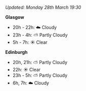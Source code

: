 *Updated: Monday 28th March 19:30*

**Glasgow**

* 20h - 22h: :cloud: Cloudy
* 23h - 4h: :partly_sunny: Partly Cloudy
* 5h - 7h: :sunny: Clear

**Edinburgh**

* 20h, 21h: :partly_sunny: Partly Cloudy
* 22h: :sunny: Clear
* 23h - 5h: :partly_sunny: Partly Cloudy
* 6h, 7h: :cloud: Cloudy
